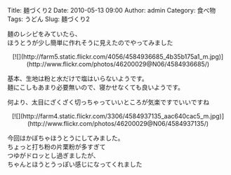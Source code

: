 Title: 麺づくり2
Date: 2010-05-13 09:00
Author: admin
Category: 食べ物
Tags: うどん
Slug: 麺づくり2

麺のレシピをみていたら、  
ほうとうが少し簡単に作れそうに見えたのでやってみました

<p>
<center>
[![](http://farm5.static.flickr.com/4056/4584936685_4b35b175a1_m.jpg)](http://www.flickr.com/photos/46200029@N06/4584936685/)

</center>
  
基本、生地は粉と水だけで塩はいらないようです。  
麺にこしもあまり必要無いので、寝かせなくても良いようです。

</p>
何より、太目にざくざく切っちゃっていいところが気楽ですでいいですね

<p>
<center>
[![](http://farm4.static.flickr.com/3306/4584937135_aac640cac5_m.jpg)](http://www.flickr.com/photos/46200029@N06/4584937135/)

</center>
  
今回はかぼちゃほうとうにしてみました。  
ちょっと打ち粉の片栗粉が多すぎて  
つゆがドロッとし過ぎましたが、  
ちゃんとほうとうっぽい感じになってくれました

</p>

